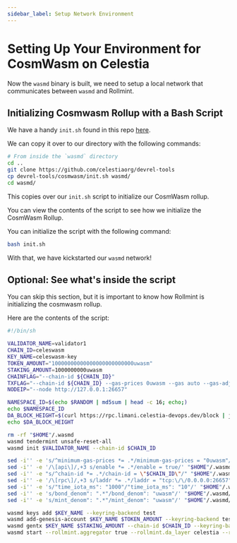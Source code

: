 ```yaml
---
sidebar_label: Setup Network Environment
---
```


# Setting Up Your Environment for CosmWasm on Celestia

Now the `wasmd` binary is built, we need to setup a local network
that communicates between `wasmd` and Rollmint.

## Initializing Cosmwasm Rollup with a Bash Script

We have a handy `init.sh` found in this repo
[here](https://github.com/celestiaorg/devrel-tools).

We can copy it over to our directory with the following commands:

```sh
# From inside the `wasmd` directory
cd ..
git clone https://github.com/celestiaorg/devrel-tools
cp devrel-tools/cosmwasm/init.sh wasmd/
cd wasmd/
```

This copies over our `init.sh` script to initialize our
CosmWasm rollup.

You can view the contents of the script to see how we
initialize the CosmWasm Rollup.

You can initialize the script with the following command:

```sh
bash init.sh
```

With that, we have kickstarted our `wasmd` network!

## Optional: See what's inside the script

You can skip this section, but it is important to know
how Rollmint is initializing the cosmwasm rollup.

Here are the contents of the script:

<!-- markdownlint-disable MD013 -->
```sh
#!/bin/sh

VALIDATOR_NAME=validator1
CHAIN_ID=celeswasm
KEY_NAME=celeswasm-key
TOKEN_AMOUNT="10000000000000000000000000uwasm"
STAKING_AMOUNT=1000000000uwasm
CHAINFLAG="--chain-id ${CHAIN_ID}"
TXFLAG="--chain-id ${CHAIN_ID} --gas-prices 0uwasm --gas auto --gas-adjustment 1.3"
NODEIP="--node http://127.0.0.1:26657"

NAMESPACE_ID=$(echo $RANDOM | md5sum | head -c 16; echo;)
echo $NAMESPACE_ID
DA_BLOCK_HEIGHT=$(curl https://rpc.limani.celestia-devops.dev/block | jq -r '.result.block.header.height')
echo $DA_BLOCK_HEIGHT

rm -rf "$HOME"/.wasmd
wasmd tendermint unsafe-reset-all
wasmd init $VALIDATOR_NAME --chain-id $CHAIN_ID

sed -i'' -e 's/^minimum-gas-prices *= .*/minimum-gas-prices = "0uwasm"/' "$HOME"/.wasmd/config/app.toml
sed -i'' -e '/\[api\]/,+3 s/enable *= .*/enable = true/' "$HOME"/.wasmd/config/app.toml
sed -i'' -e "s/^chain-id *= .*/chain-id = \"$CHAIN_ID\"/" "$HOME"/.wasmd/config/client.toml
sed -i'' -e '/\[rpc\]/,+3 s/laddr *= .*/laddr = "tcp:\/\/0.0.0.0:26657"/' "$HOME"/.wasmd/config/config.toml
sed -i'' -e 's/"time_iota_ms": "1000"/"time_iota_ms": "10"/' "$HOME"/.wasmd/config/genesis.json
sed -i'' -e 's/bond_denom": ".*"/bond_denom": "uwasm"/' "$HOME"/.wasmd/config/genesis.json
sed -i'' -e 's/mint_denom": ".*"/mint_denom": "uwasm"/' "$HOME"/.wasmd/config/genesis.json

wasmd keys add $KEY_NAME --keyring-backend test
wasmd add-genesis-account $KEY_NAME $TOKEN_AMOUNT --keyring-backend test
wasmd gentx $KEY_NAME $STAKING_AMOUNT --chain-id $CHAIN_ID --keyring-backend test
wasmd start --rollmint.aggregator true --rollmint.da_layer celestia --rollmint.da_config='{"base_url":"http://localhost:26659","timeout":60000000000,"fees":6000,"gas_limit":6000000}' --rollmint.namespace_id $NAMESPACE_ID --rollmint.da_start_height $DA_BLOCK_HEIGHT
```
<!-- markdownlint-enable MD010 -->
